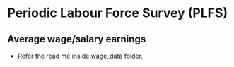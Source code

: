# Periodic Labour Force Survey (PLFS)

## Average wage/salary earnings
- Refer the read me inside [wage_data](./wage_data/README.md) folder.
